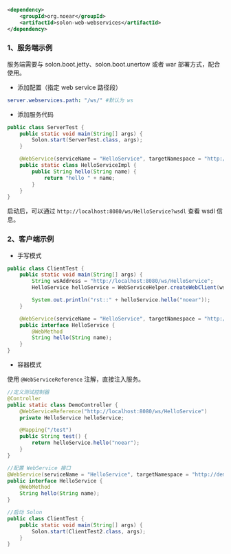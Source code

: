 ```xml
<dependency>
    <groupId>org.noear</groupId>
    <artifactId>solon-web-webservices</artifactId>
</dependency>
```


### 1、服务端示例

服务端需要与 solon.boot.jetty、solon.boot.unertow 或者 war 部署方式，配合使用。

* 添加配置（指定 web service 路径段）

```yaml
server.webservices.path: "/ws/" #默认为 ws
```

* 添加服务代码

```java
public class ServerTest {
    public static void main(String[] args) {
        Solon.start(ServerTest.class, args);
    }

    @WebService(serviceName = "HelloService", targetNamespace = "http://demo.solon.io")
    public static class HelloServiceImpl {
        public String hello(String name) {
            return "hello " + name;
        }
    }
}
```

启动后，可以通过 `http://localhost:8080/ws/HelloService?wsdl` 查看 wsdl 信息。

### 2、客户端示例

* 手写模式

```java
public class ClientTest {
    public static void main(String[] args) {
        String wsAddress = "http://localhost:8080/ws/HelloService";
        HelloService helloService = WebServiceHelper.createWebClient(wsAddress, HelloService.class);

        System.out.println("rst::" + helloService.hello("noear"));
    }

    @WebService(serviceName = "HelloService", targetNamespace = "http://demo.solon.io")
    public interface HelloService {
        @WebMethod
        String hello(String name);
    }
}
```

* 容器模式

使用 `@WebServiceReference` 注解，直接注入服务。

```java
//定义测试控制器
@Controller
public static class DemoController {
    @WebServiceReference("http://localhost:8080/ws/HelloService")
    private HelloService helloService;

    @Mapping("/test")
    public String test() {
        return helloService.hello("noear");
    }
}

//配置 WebService 接口
@WebService(serviceName = "HelloService", targetNamespace = "http://demo.solon.io")
public interface HelloService {
    @WebMethod
    String hello(String name);
}

//启动 Solon
public class ClientTest {
    public static void main(String[] args) {
        Solon.start(ClientTest2.class, args);
    }
}
```
